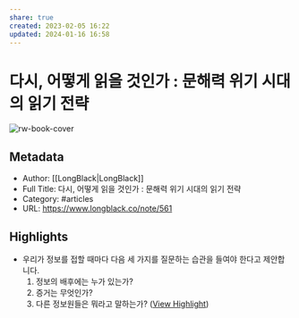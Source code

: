 ```yaml
---
share: true
created: 2023-02-05 16:22
updated: 2024-01-16 16:58
---
```


# 다시, 어떻게 읽을 것인가 : 문해력 위기 시대의 읽기 전략

![rw-book-cover](https://longblack-contens.s3.ap-northeast-2.amazonaws.com/image/20230131/16751270846b0f9952dd1769a627dad478a0fa2532.png)

## Metadata
- Author: [[LongBlack|LongBlack]]
- Full Title: 다시, 어떻게 읽을 것인가 : 문해력 위기 시대의 읽기 전략
- Category: #articles
- URL: https://www.longblack.co/note/561

## Highlights
- 우리가 정보를 접할 때마다 다음 세 가지를 질문하는 습관을 들여야 한다고 제안합니다. 
  1. 정보의 배후에는 누가 있는가? 
  2. 증거는 무엇인가? 
  3. 다른 정보원들은 뭐라고 말하는가? ([View Highlight](https://read.readwise.io/read/01grg2vx319vq5ezzf09sk49ab))
